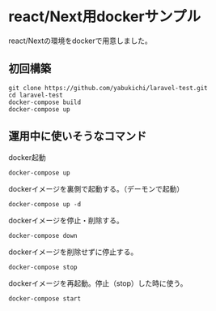 # react/Next用dockerサンプル

react/Nextの環境をdockerで用意しました。

## 初回構築
```
git clone https://github.com/yabukichi/laravel-test.git
cd laravel-test
docker-compose build
docker-compose up
```

## 運用中に使いそうなコマンド

docker起動
```
docker-compose up
```

dockerイメージを裏側で起動する。（デーモンで起動）
```
docker-compose up -d
```

dockerイメージを停止・削除する。
```
docker-compose down
```

dockerイメージを削除せずに停止する。
```
docker-compose stop
```

dockerイメージを再起動。停止（stop）した時に使う。
```
docker-compose start
```
